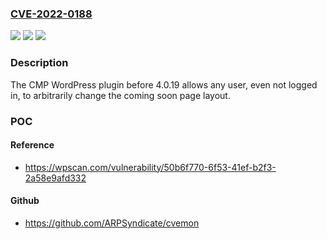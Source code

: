 ### [CVE-2022-0188](https://cve.mitre.org/cgi-bin/cvename.cgi?name=CVE-2022-0188)
![](https://img.shields.io/static/v1?label=Product&message=CMP%20%E2%80%93%20Coming%20Soon%20%26%20Maintenance%20Plugin%20by%20NiteoThemes&color=blue)
![](https://img.shields.io/static/v1?label=Version&message=n%2Fa&color=blue)
![](https://img.shields.io/static/v1?label=Vulnerability&message=CWE-862%20Missing%20Authorization&color=brighgreen)

### Description

The CMP WordPress plugin before 4.0.19 allows any user, even not logged in, to arbitrarily change the coming soon page layout.

### POC

#### Reference
- https://wpscan.com/vulnerability/50b6f770-6f53-41ef-b2f3-2a58e9afd332

#### Github
- https://github.com/ARPSyndicate/cvemon

